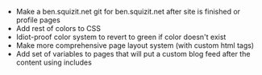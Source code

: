 * Make a ben.squizit.net git for ben.squizit.net after site is finished or profile pages
* Add rest of colors to CSS
* Idiot-proof color system to revert to green if color doesn't exist
* Make more comprehensive page layout system (with custom html tags)
* Add set of variables to pages that will put a custom blog feed after the content using includes
